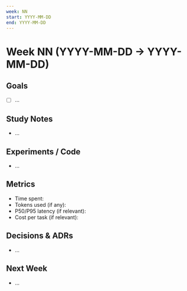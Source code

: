 ```yaml
---
week: NN
start: YYYY-MM-DD
end: YYYY-MM-DD
---
```


# Week NN (YYYY-MM-DD → YYYY-MM-DD)

## Goals

- [ ] …

## Study Notes

- …

## Experiments / Code

- …

## Metrics

- Time spent:
- Tokens used (if any):
- P50/P95 latency (if relevant):
- Cost per task (if relevant):

## Decisions & ADRs

- …

## Next Week

- …
